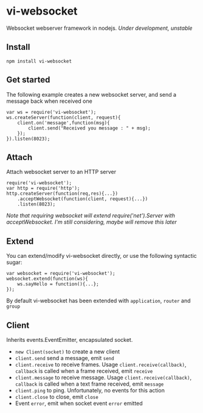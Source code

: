 # vi-websocket
Websocket webserver framework in nodejs. *Under development, unstable*

## Install

    npm install vi-websocket

## Get started
The following example creates a new websocket server, and send a message back when received one

    var ws = require('vi-websocket');
    ws.createServer(function(client, request){
        client.on('message',function(msg){
            client.send("Received you message : " + msg);
        });
    }).listen(8023);

## Attach
Attach websocket server to an HTTP server

    require('vi-websocket');
    var http = require('http');
    http.createServer(function(req,res){...})
        .acceptWebsocket(function(client, request){...})
        .listen(8023);

*Note that requiring websocket will extend require('net').Server with acceptWebsocket. I'm still considering, maybe will remove this later*

## Extend
You can extend/modify vi-websocket directly, or use the following syntactic sugar:

    var websocket = require('vi-websocket');
    websocket.extend(function(ws){
        ws.sayHello = function(){...};
    });

By default vi-websocket has been extended with `application`, `router` and `group`

## Client
Inherits events.EventEmitter, encapsulated socket.

* `new Client(socket)`  to create a new client
* `client.send` send a message, emit `send`
* `client.receive` to receive frames. Usage `client.receive(callback)`, `callback` is called when a frame received, emit `receive`
* `client.message` to receive message. Usage `client.receive(callback)`, `callback` is called when a text frame  received, emit `message`
* `client.ping` to ping. Unfortunately, no events for this action
* `client.close` to close, emit `close`
* Event `error`, emit when socket event `error` emitted
